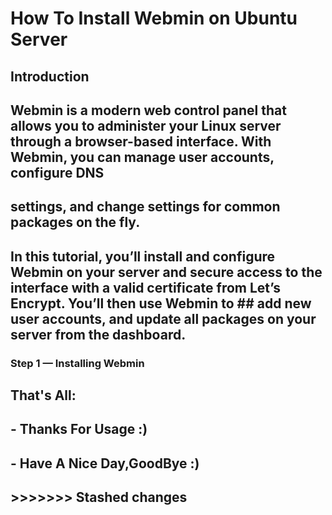 # How To Install Webmin on Ubuntu Server

## Introduction
## Webmin is a modern web control panel that allows you to administer your Linux server through a browser-based interface. With Webmin, you can manage user accounts, configure DNS 
## settings, and change settings for common packages on the fly.
## In this tutorial, you’ll install and configure Webmin on your server and secure access to the interface with a valid certificate from Let’s Encrypt. You’ll then use Webmin to ## add new user accounts, and update all packages on your server from the dashboard.
### Step 1 — Installing Webmin



## That's All:
## - Thanks For Usage :)
 ## - Have A Nice Day,GoodBye :)
## >>>>>>> Stashed changes

